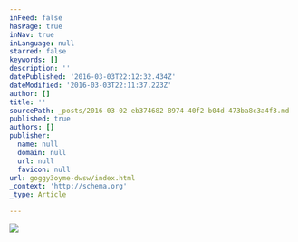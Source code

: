 ```yaml
---
inFeed: false
hasPage: true
inNav: true
inLanguage: null
starred: false
keywords: []
description: ''
datePublished: '2016-03-03T22:12:32.434Z'
dateModified: '2016-03-03T22:11:37.223Z'
author: []
title: ''
sourcePath: _posts/2016-03-02-eb374682-8974-40f2-b04d-473ba8c3a4f3.md
published: true
authors: []
publisher:
  name: null
  domain: null
  url: null
  favicon: null
url: goggy3oyme-dwsw/index.html
_context: 'http://schema.org'
_type: Article

---
```

![](https://the-grid-user-content.s3-us-west-2.amazonaws.com/ee7a721e-0018-4c7c-ae47-b980b52bbef4.png)